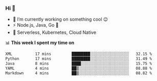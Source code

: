 ### Hi 👋

<!--
**nodejh/nodejh** is a ✨ _special_ ✨ repository because its `README.md` (this file) appears on your GitHub profile.

Here are some ideas to get you started:

- 🔭 I’m currently working on ...
- 🌱 I’m currently learning ...
- 👯 I’m looking to collaborate on ...
- 🤔 I’m looking for help with ...
- 💬 Ask me about ...
- 📫 How to reach me: ...
- 😄 Pronouns: ...
- ⚡ Fun fact: ...
-->

- 🔭 I’m currently working on something cool :wink:
- ⚡ Node.js, Java, Go :thought_balloon:
- 🤖 Serverless, Kubernetes, Cloud Native

📊 **This week I spent my time on**

<!--START_SECTION:waka-->

```txt
XML          17 mins         ████████░░░░░░░░░░░░░░░░░   32.15 %
Python       17 mins         ████████░░░░░░░░░░░░░░░░░   31.49 %
Java         8 mins          ████░░░░░░░░░░░░░░░░░░░░░   15.75 %
YAML         4 mins          ██▒░░░░░░░░░░░░░░░░░░░░░░   08.88 %
Markdown     4 mins          ██▒░░░░░░░░░░░░░░░░░░░░░░   08.82 %
```

<!--END_SECTION:waka-->


<!--
:traffic_light: **Visitors**

![visitors](https://visitor-badge.glitch.me/badge?page_id=nodejh.nodejh)
-->
